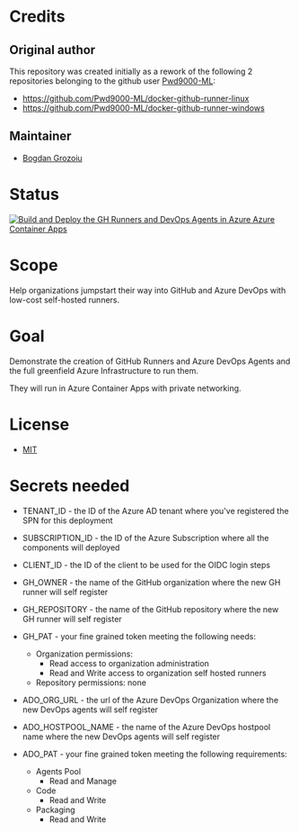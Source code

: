 # Credits
## Original author
This repository was created initially as a rework of the following 2 repositories belonging to the github user [Pwd9000-ML](https://github.com/Pwd9000-ML):
* https://github.com/Pwd9000-ML/docker-github-runner-linux
* https://github.com/Pwd9000-ML/docker-github-runner-windows
## Maintainer
* [Bogdan Grozoiu](https://github.com/bogdan-grozoiu)

# Status
[![Build and Deploy the GH Runners and DevOps Agents in Azure Azure Container Apps](https://github.com/msft-azure-iac-hackathon/github-runner-and-devops-agent-in-azure-container-apps/actions/workflows/build-and-deploy-workflow.yml/badge.svg)](https://github.com/msft-azure-iac-hackathon/github-runner-and-devops-agent-in-azure-container-apps/actions/workflows/build-and-deploy-workflow.yml)
# Scope
Help organizations jumpstart their way into GitHub and Azure DevOps with low-cost self-hosted runners.

# Goal
Demonstrate the creation of GitHub Runners and Azure DevOps Agents and the full greenfield Azure Infrastructure to run them.

They will run in Azure Container Apps with private networking.

# License
* [MIT](https://github.com/MSFT-NL-Demo/github-runner-in-azure-container-apps/blob/main/LICENSE)

# Secrets needed
* TENANT_ID - the ID of the Azure AD tenant where you've registered the SPN for this deployment
* SUBSCRIPTION_ID - the ID of the Azure Subscription where all the components will deployed
* CLIENT_ID - the ID of the client to be used for the OIDC login steps

* GH_OWNER - the name of the GitHub organization where the new GH runner will self register
* GH_REPOSITORY - the name of the GitHub repository where the new GH runner will self register
* GH_PAT - your fine grained token meeting the following needs:
    - Organization permissions:
        - Read access to organization administration
        - Read and Write access to organization self hosted runners
    - Repository permissions: none
* ADO_ORG_URL - the url of the Azure DevOps Organization where the new DevOps agents will self register
* ADO_HOSTPOOL_NAME - the name of the Azure DevOps hostpool name where the new DevOps agents will self register
* ADO_PAT - your fine grained token meeting the following requirements:
    - Agents Pool
        - Read and Manage
    - Code
        - Read and Write
    - Packaging
        - Read and Write
